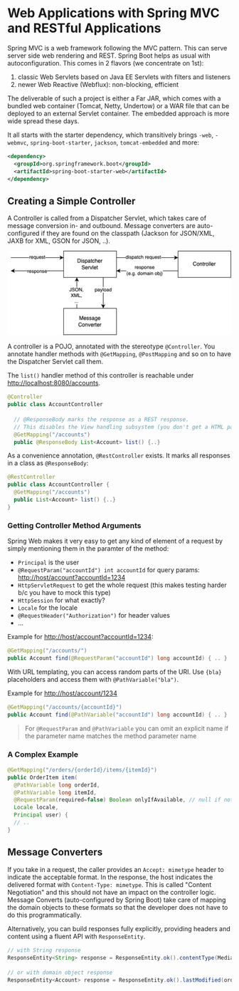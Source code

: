 # Web Applications with Spring MVC and RESTful Applications

Spring MVC is a web framework following the MVC pattern. This can serve server side web rendering and REST. Spring Boot helps as usual with autoconfiguration.
This comes in 2 flavors (we concentrate on 1st):

1. classic Web Servlets based on Java EE Servlets with filters and listeners
2. newer Web Reactive (Webflux): non-blocking, efficient

The deliverable of such a project is either a Far JAR, which comes with a bundled web container (Tomcat, Netty, Undertow) or a WAR file that can be deployed to an external Servlet container. The embedded approach is more wide spread these days.

It all starts with the starter dependency, which transitively brings `-web`, `-webmvc`, `spring-boot-starter`, `jackson`, `tomcat-embedded` and more:

```xml
<dependency> 
  <groupId>org.springframework.boot</groupId>
  <artifactId>spring-boot-starter-web</artifactId>
</dependency>
```

## Creating a Simple Controller

A Controller is called from a Dispatcher Servlet, which takes care of message conversion in- and outbound. Message converters are auto-configured if they are found on the classpath (Jackson for JSON/XML, JAXB for XML, GSON for JSON, ..).

![Dispatchers, Controllers and Message Converters](./dispatchers-and-controllers.jpg)

A controller is a POJO, annotated with the stereotype `@Controller`. You annotate handler methods with `@GetMapping`, `@PostMapping` and so on to have the Dispatcher Servlet call them.

The `list()` handler method of this controller is reachable under <http://localhost:8080/accounts>.

```java
@Controller
public class AccountController

  // @ResponseBody marks the response as a REST response.
  // This disables the View handling subsystem (you don't get a HTML page there).
  @GetMapping("/accounts")
  public @ResponseBody List<Account> list() {..}
```

As a convenience annotation, `@RestController` exists. It marks all responses in a class as `@ResponseBody`:

```java
@RestController
public class AccountController {
  @GetMapping("/accounts")
  public List<Account> list() {..}
}
```

### Getting Controller Method Arguments

Spring Web makes it very easy to get any kind of element of a request by simply mentioning them in the paramter of the method:

* `Principal` is the user
* `@RequestParam("accountId") int accountId` for query params: <http://host/account?accountId=1234>
* `HttpServletRequest` to get the whole request (this makes testing harder b/c you have to mock this type)
* `HttpSession` for what exactly?
* `Locale` for the locale
* `@RequestHeader("Authorization")` for header values
* ...

Example for <http://host/account?accountId=1234>:
```java
@GetMapping("/accounts/")
public Account find(@RequestParam("accountId") long accountId) { .. }
```

With URL templating, you can access random parts of the URI. Use `{bla}` placeholders and access them with `@PathVariable("bla")`.

Example for <http://host/account/1234>
```java
@GetMapping("/accounts/{accountId}")
public Account find(@PathVariable("accountId") long accountId) { .. }
```

> For `@RequestParam` and `@PathVariable` you can omit an explicit name if the parameter name matches the method parameter name

### A Complex Example
```java
@GetMapping("/orders/{orderId}/items/{itemId}")
public OrderItem item(
  @PathVariable long orderId,
  @PathVariable long itemId,
  @RequestParam(required=false) Boolean onlyIfAvailable, // null if not specified; otherwise it causes an exception
  Locale locale,
  Principal user) {
  // ..
}
```


## Message Converters

If you take in a request, the caller provides an `Accept: mimetype` header to indicate the acceptable format. In the response, the host indicates the delivered format with `Content-Type: mimetype`. This is called "Content Negotiation" and this should not have an impact on the controller logic.
Message Converts (auto-configured by Spring Boot) take care of mapping the domain objects to these formats so that the developer does not have to do this programmatically.

Alternatively, you can build responses fully explicitly, providing headers and content using a fluent API with `ResponseEntity`.
```java
// with String response
ResponseEntity<String> response = ResponseEntity.ok().contentType(MediaType.TEXT_PLAIN).body("Hello!");

// or with domain object response
ResponseEntity<Account> response = ResponseEntity.ok().lastModified(order.lastModified()).body(accountObject);
```







